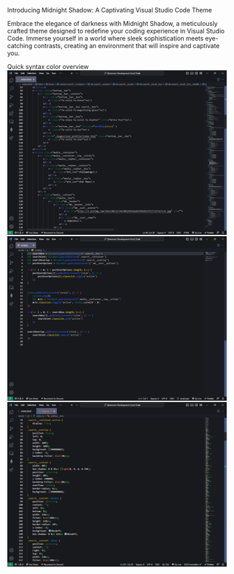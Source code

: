 Introducing Midnight Shadow: A Captivating Visual Studio Code Theme

Embrace the elegance of darkness with Midnight Shadow, a meticulously crafted theme designed to redefine your coding experience in Visual Studio Code. Immerse yourself in a world where sleek sophistication meets eye-catching contrasts, creating an environment that will inspire and captivate you.

Quick syntax color overview
![Alt Text](./images/73A2bJ.png)
![Alt Text](./images/PWgOwI.png)
![Alt Text](./images/Q7JFGa.png)
